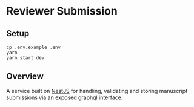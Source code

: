 # Reviewer Submission

## Setup

```
cp .env.example .env
yarn
yarn start:dev
```

## Overview

A service built on [NestJS](https://docs.nestjs.com/) for handling, validating and storing manuscript submissions via an exposed graphql interface. 